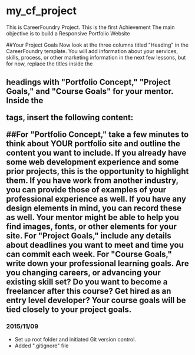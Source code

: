 # my_cf_project
This is CareerFoundry Project.
This is the first Achievement
The main objective is to build a Responsive Portfolio Website

##Your Project Goals
Now look at the three columns titled "Heading" in the CareerFoundry template. You will add information about your services, skills, process, or other marketing information in the next few lessons, but for now, replace the titles inside the <h2> headings with "Portfolio Concept," "Project Goals," and "Course Goals" for your mentor. Inside the <p> tags, insert the following content:

##For "Portfolio Concept," take a few minutes to think about YOUR portfolio site and outline the content you want to include. If you already have some web development experience and some prior projects, this is the opportunity to highlight them. If you have work from another industry, you can provide those of examples of your professional experience as well. If you have any design elements in mind, you can record these as well. Your mentor might be able to help you find images, fonts, or other elements for your site.
For "Project Goals," include any details about deadlines you want to meet and time you can commit each week.
For "Course Goals," write down your professional learning goals. Are you changing careers, or advancing your existing skill set? Do you want to become a freelancer after this course? Get hired as an entry level developer? Your course goals will be tied closely to your project goals.

### 2015/11/09
- Set up root folder and initiated Git version control.
- Added ".gitignore" file
